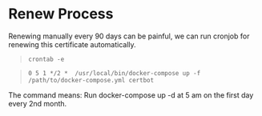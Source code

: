 # Renew Process
Renewing manually every 90 days can be painful, we can run cronjob for renewing this certificate automatically.
> `crontab -e`

> `0 5 1 */2 *  /usr/local/bin/docker-compose up -f /path/to/docker-compose.yml certbot`

The command means: Run docker-compose up -d at 5 am on the first day every 2nd month.